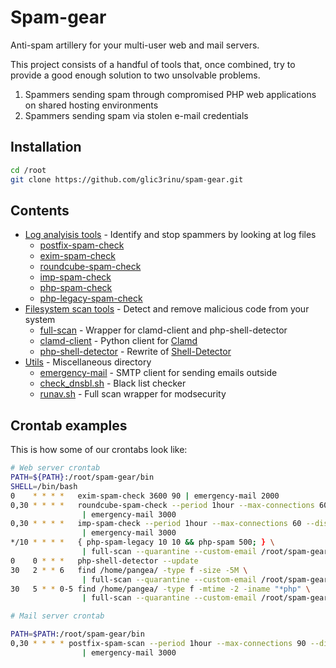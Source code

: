 # Spam-gear

Anti-spam artillery for your multi-user web and mail servers.

This project consists of a handful of tools that, once combined, try to provide a good enough solution to two unsolvable problems.

1. Spammers sending spam through compromised PHP web applications on shared hosting environments
2. Spammers sending spam via stolen e-mail credentials


## Installation
```bash
cd /root
git clone https://github.com/glic3rinu/spam-gear.git
```


## Contents
* [Log analyisis tools](logs) - Identify and stop spammers by looking at log files
    * [postfix-spam-check](logs/postfix-spam-check)
    * [exim-spam-check](logs/exim-spam-check)
    * [roundcube-spam-check](logs/roundcube-spam-check)
    * [imp-spam-check](logs/imp-spam-check)
    * [php-spam-check](logs/php-legacy-check)
    * [php-legacy-spam-check](logs/php-spam-legacy-check)
* [Filesystem scan tools](scans) - Detect and remove malicious code from your system
    * [full-scan](scans/full-scan) - Wrapper for clamd-client and php-shell-detector
    * [clamd-client](scans/clamd-client) - Python client for [Clamd](http://www.clamav.net)
    * [php-shell-detector](scans/php-shell-detector) - Rewrite of [Shell-Detector](https://github.com/emposha/Shell-Detector)
* [Utils](utils) - Miscellaneous directory
    * [emergency-mail](utils/emergency-mail) - SMTP client for sending emails outside
    * [check_dnsbl.sh](utils/check_dnsbl.sh) - Black list checker
    * [runav.sh](utils/runav.sh) - Full scan wrapper for modsecurity


## Crontab examples
This is how some of our crontabs look like:

```bash
# Web server crontab
PATH=${PATH}:/root/spam-gear/bin
SHELL=/bin/bash
0    * * * *   exim-spam-check 3600 90 | emergency-mail 2000
0,30 * * * *   roundcube-spam-check --period 1hour --max-connections 60 --disable 10,10 --nis localhost \
                | emergency-mail 3000
0,30 * * * *   imp-spam-check --period 1hour --max-connections 60 --disable 10,10 --nis localhost \
                | emergency-mail 3000
*/10 * * * *   { php-spam-legacy 10 10 && php-spam 500; } \
                | full-scan --quarantine --custom-email /root/spam-gear/scan/alert.email
0    0 * * *   php-shell-detector --update
30   2 * * 6   find /home/pangea/ -type f -size -5M \
                | full-scan --quarantine --custom-email /root/spam-gear/scan/alert.email
30   5 * * 0-5 find /home/pangea/ -type f -mtime -2 -iname "*php" \
                | full-scan --quarantine --custom-email /root/spam-gear/scan/alerta.email
```

```bash
# Mail server crontab

PATH=$PATH:/root/spam-gear/bin
0,30 * * * * postfix-spam-scan --period 1hour --max-connections 90 --disable 10,10 --nis nis.example.org --webmail 10.26.181.21,10.0.0.21 \
                | emergency-mail 3000
```
